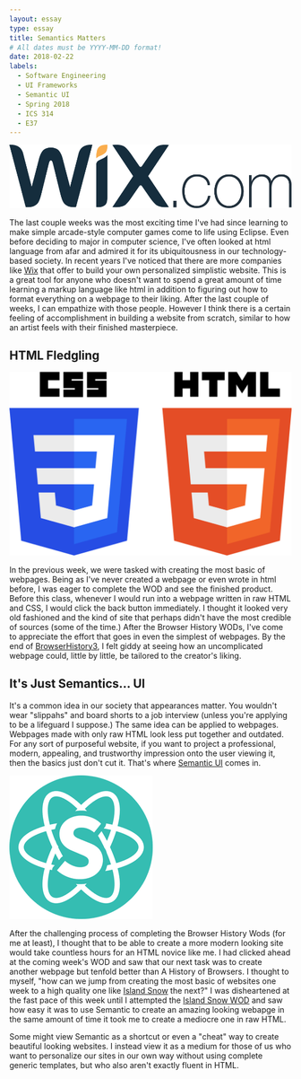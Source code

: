 ```yaml
---
layout: essay
type: essay
title: Semantics Matters
# All dates must be YYYY-MM-DD format!
date: 2018-02-22
labels:
  - Software Engineering
  - UI Frameworks
  - Semantic UI
  - Spring 2018
  - ICS 314
  - E37
---
```


<img class="ui small right floated rounded image" src="../images/wixlogo.png">

The last couple weeks was the most exciting time I've had since learning to make simple arcade-style computer games come to life using Eclipse. Even before deciding to major in computer science, I've often looked at html language from afar and admired it for its ubiquitousness in our technology-based society. In recent years I've noticed that there are more companies like <a href="https://www.wix.com/">Wix</a> that offer to build your own personalized simplistic website. This is a great tool for anyone who doesn't want to spend a great amount of time learning a markup language like html in addition to figuring out how to format everything on a webpage to their liking. After the last couple of weeks, I can empathize with those people. However I think there is a certain feeling of accomplishment in building a website from scratch, similar to how an artist feels with their finished masterpiece.

## HTML Fledgling

<img class="ui small left floated rounded image" src="../images/HTMLCSS.png">

In the previous week, we were tasked with creating the most basic of webpages. Being as I've never created a webpage or even wrote in html before, I was eager to complete the WOD and see the finished product. Before this class, whenever I would run into a webpage written in raw HTML and CSS, I would click the back button immediately. I thought it looked very old fashioned and the kind of site that perhaps didn't have the most credible of sources (some of the time.) After the Browser History WODs, I've come to appreciate the effort that goes in even the simplest of webpages. By the end of <a href="http://courses.ics.hawaii.edu/ics314s18/morea/ui-basics/experience-browserhistory3.html">BrowserHistory3</a>, I felt giddy at seeing how an uncomplicated webpage could, little by little, be tailored to the creator's liking. 

## It's Just Semantics… UI
It's a common idea in our society that appearances matter. You wouldn't wear "slippahs" and board shorts to a job interview (unless you're applying to be a lifeguard I suppose.) The same idea can be applied to webpages. Webpages made with only raw HTML look less put together and outdated. For any sort of purposeful website, if you want to project a professional, modern, appealing, and trustworthy impression onto the user viewing it, then the basics just don't cut it. That's where <a href="https://semantic-ui.com/">Semantic UI</a> comes in.

<img class="ui small right floated rounded image" src="../images/Semanticlogo.png">

After the challenging process of completing the Browser History Wods (for me at least), I thought that to be able to create a more modern looking site would take countless hours for an HTML novice like me. I had clicked ahead at the coming week's WOD and saw that our next task was to create another webpage but tenfold better than A History of Browsers. I thought to myself, "how can we jump from creating the most basic of websites one week to a high quality one like <a href="https://islandsnow.com/">Island Snow</a> the next?" I was disheartened at the fast pace of this week until I attempted the <a href="http://courses.ics.hawaii.edu/ics314s18/morea/ui-frameworks/experience-islandsnow-semantic.html">Island Snow WOD</a> and saw how easy it was to use Semantic to create an amazing looking webapge in the same amount of time it took me to create a mediocre one in raw HTML.

Some might view Semantic as a shortcut or even a "cheat" way to create beautiful looking websites. I instead view it as a medium for those of us who want to personalize our sites in our own way without using complete generic templates, but who also  aren't exactly fluent in HTML.
